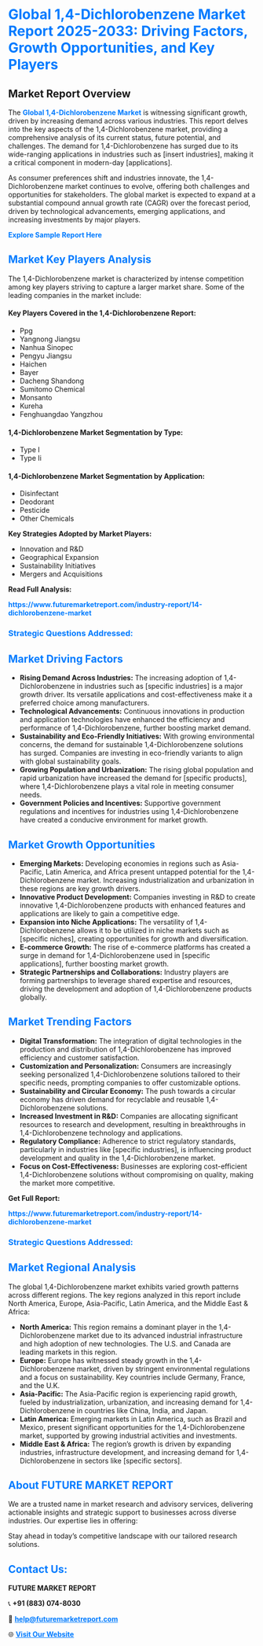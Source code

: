 <h1 style="color: #007BFF;">Global 1,4-Dichlorobenzene Market Report 2025-2033: Driving Factors, Growth Opportunities, and Key Players</h1>

<section id="overview">
<h2>Market Report Overview</h2>
<p>The <a href="https://www.futuremarketreport.com/industry-report/14-dichlorobenzene-market" style="color: #007BFF; text-decoration: none;"><strong>Global 1,4-Dichlorobenzene Market</strong></a> is witnessing significant growth, driven by increasing demand across various industries. This report delves into the key aspects of the 1,4-Dichlorobenzene market, providing a comprehensive analysis of its current status, future potential, and challenges. The demand for 1,4-Dichlorobenzene has surged due to its wide-ranging applications in industries such as [insert industries], making it a critical component in modern-day [applications].</p>
<p>As consumer preferences shift and industries innovate, the 1,4-Dichlorobenzene market continues to evolve, offering both challenges and opportunities for stakeholders. The global market is expected to expand at a substantial compound annual growth rate (CAGR) over the forecast period, driven by technological advancements, emerging applications, and increasing investments by major players.</p>
</section>

<section id="overview">
<p><a href="https://www.futuremarketreport.com/request-sample/reportId=30476" style="color: #007BFF; text-decoration: none;"><strong>Explore Sample Report Here</strong></a></p>
</section>

<section id="key-players">
<h2 style="color: #007BFF;">Market Key Players Analysis</h2>
<p>The 1,4-Dichlorobenzene market is characterized by intense competition among key players striving to capture a larger market share. Some of the leading companies in the market include:</p>
<h4>Key Players Covered in the 1,4-Dichlorobenzene Report:</h4>
<ul><li>Ppg</li><li>Yangnong Jiangsu</li><li>Nanhua Sinopec</li><li>Pengyu Jiangsu</li><li>Haichen</li><li>Bayer</li><li>Dacheng Shandong</li><li>Sumitomo Chemical</li><li>Monsanto</li><li>Kureha</li><li>Fenghuangdao Yangzhou</li></ul>
<h4>1,4-Dichlorobenzene Market Segmentation by Type:</h4>
<ul><li>Type I</li><li>Type Ii</li></ul>

<h4>1,4-Dichlorobenzene Market Segmentation by Application:</h4>
<ul><li>Disinfectant</li><li>Deodorant</li><li>Pesticide</li><li>Other Chemicals</li></ul>
<p><strong>Key Strategies Adopted by Market Players:</strong></p>
<ul>
<li>Innovation and R&D</li>
<li>Geographical Expansion</li>
<li>Sustainability Initiatives</li>
<li>Mergers and Acquisitions</li>
</ul>
</section>

<section>
<p><strong>Read Full Analysis: </strong></p><a href="https://www.futuremarketreport.com/industry-report/14-dichlorobenzene-market" style="color: #007BFF; text-decoration: none;"><strong>https://www.futuremarketreport.com/industry-report/14-dichlorobenzene-market</strong></a>
<h3 style="color: #007BFF;">Strategic Questions Addressed:</h3>
</section>

<section id="driving-factors">
<h2 style="color: #007BFF;">Market Driving Factors</h2>
<ul>
<li><strong>Rising Demand Across Industries:</strong> The increasing adoption of 1,4-Dichlorobenzene in industries such as [specific industries] is a major growth driver. Its versatile applications and cost-effectiveness make it a preferred choice among manufacturers.</li>
<li><strong>Technological Advancements:</strong> Continuous innovations in production and application technologies have enhanced the efficiency and performance of 1,4-Dichlorobenzene, further boosting market demand.</li>
<li><strong>Sustainability and Eco-Friendly Initiatives:</strong> With growing environmental concerns, the demand for sustainable 1,4-Dichlorobenzene solutions has surged. Companies are investing in eco-friendly variants to align with global sustainability goals.</li>
<li><strong>Growing Population and Urbanization:</strong> The rising global population and rapid urbanization have increased the demand for [specific products], where 1,4-Dichlorobenzene plays a vital role in meeting consumer needs.</li>
<li><strong>Government Policies and Incentives:</strong> Supportive government regulations and incentives for industries using 1,4-Dichlorobenzene have created a conducive environment for market growth.</li>
</ul>
</section>

<section id="growth-opportunities">
<h2 style="color: #007BFF;">Market Growth Opportunities</h2>
<ul>
<li><strong>Emerging Markets:</strong> Developing economies in regions such as Asia-Pacific, Latin America, and Africa present untapped potential for the 1,4-Dichlorobenzene market. Increasing industrialization and urbanization in these regions are key growth drivers.</li>
<li><strong>Innovative Product Development:</strong> Companies investing in R&D to create innovative 1,4-Dichlorobenzene products with enhanced features and applications are likely to gain a competitive edge.</li>
<li><strong>Expansion into Niche Applications:</strong> The versatility of 1,4-Dichlorobenzene allows it to be utilized in niche markets such as [specific niches], creating opportunities for growth and diversification.</li>
<li><strong>E-commerce Growth:</strong> The rise of e-commerce platforms has created a surge in demand for 1,4-Dichlorobenzene used in [specific applications], further boosting market growth.</li>
<li><strong>Strategic Partnerships and Collaborations:</strong> Industry players are forming partnerships to leverage shared expertise and resources, driving the development and adoption of 1,4-Dichlorobenzene products globally.</li>
</ul>
</section>

<section id="trending-factors">
<h2 style="color: #007BFF;">Market Trending Factors</h2>
<ul>
<li><strong>Digital Transformation:</strong> The integration of digital technologies in the production and distribution of 1,4-Dichlorobenzene has improved efficiency and customer satisfaction.</li>
<li><strong>Customization and Personalization:</strong> Consumers are increasingly seeking personalized 1,4-Dichlorobenzene solutions tailored to their specific needs, prompting companies to offer customizable options.</li>
<li><strong>Sustainability and Circular Economy:</strong> The push towards a circular economy has driven demand for recyclable and reusable 1,4-Dichlorobenzene solutions.</li>
<li><strong>Increased Investment in R&D:</strong> Companies are allocating significant resources to research and development, resulting in breakthroughs in 1,4-Dichlorobenzene technology and applications.</li>
<li><strong>Regulatory Compliance:</strong> Adherence to strict regulatory standards, particularly in industries like [specific industries], is influencing product development and quality in the 1,4-Dichlorobenzene market.</li>
<li><strong>Focus on Cost-Effectiveness:</strong> Businesses are exploring cost-efficient 1,4-Dichlorobenzene solutions without compromising on quality, making the market more competitive.</li>
</ul>
</section>

<section>
<p><strong>Get Full Report: </strong></p><a href="https://www.futuremarketreport.com/industry-report/14-dichlorobenzene-market" style="color: #007BFF; text-decoration: none;"><strong>https://www.futuremarketreport.com/industry-report/14-dichlorobenzene-market</strong></a>
<h3 style="color: #007BFF;">Strategic Questions Addressed:</h3>
</section>


<section id="regional-analysis">
<h2 style="color: #007BFF;">Market Regional Analysis</h2>
<p>The global 1,4-Dichlorobenzene market exhibits varied growth patterns across different regions. The key regions analyzed in this report include North America, Europe, Asia-Pacific, Latin America, and the Middle East & Africa:</p>
<ul>
<li><strong>North America:</strong> This region remains a dominant player in the 1,4-Dichlorobenzene market due to its advanced industrial infrastructure and high adoption of new technologies. The U.S. and Canada are leading markets in this region.</li>
<li><strong>Europe:</strong> Europe has witnessed steady growth in the 1,4-Dichlorobenzene market, driven by stringent environmental regulations and a focus on sustainability. Key countries include Germany, France, and the U.K.</li>
<li><strong>Asia-Pacific:</strong> The Asia-Pacific region is experiencing rapid growth, fueled by industrialization, urbanization, and increasing demand for 1,4-Dichlorobenzene in countries like China, India, and Japan.</li>
<li><strong>Latin America:</strong> Emerging markets in Latin America, such as Brazil and Mexico, present significant opportunities for the 1,4-Dichlorobenzene market, supported by growing industrial activities and investments.</li>
<li><strong>Middle East & Africa:</strong> The region’s growth is driven by expanding industries, infrastructure development, and increasing demand for 1,4-Dichlorobenzene in sectors like [specific sectors].</li>
</ul>
</section>

<footer>
<h2 style="color: #007BFF;">About FUTURE MARKET REPORT</h2>
<p>We are a trusted name in market research and advisory services, delivering actionable insights and strategic support to businesses across diverse industries. Our expertise lies in offering:</p>

<p>Stay ahead in today’s competitive landscape with our tailored research solutions.</p>

<h2 style="color: #007BFF;">Contact Us:</h2>
<p><strong>FUTURE MARKET REPORT</strong></p>
<p>📞 <strong>+91 (883) 074-8030</strong></p>
<p>📧 <strong><a href="mailto:help@futuremarketreport.com" style="color: #007BFF;">help@futuremarketreport.com</a></strong></p>
<p>🌐 <strong><a href="https://www.futuremarketreport.com/" style="color: #007BFF;">Visit Our Website</a></strong></p>
</footer>